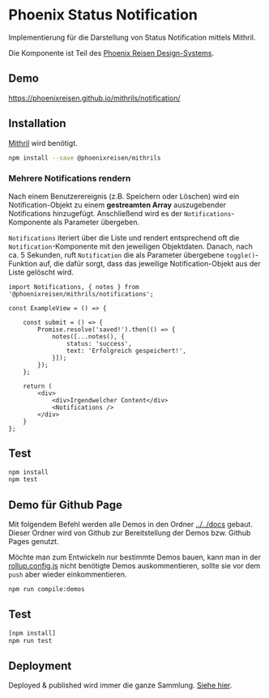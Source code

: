 # Phoenix Status Notification

Implementierung für die Darstellung von Status Notification mittels Mithril.

Die Komponente ist Teil des [Phoenix Reisen Design-Systems](https://design-system.phoenixreisen.net).

## Demo

https://phoenixreisen.github.io/mithrils/notification/

## Installation

[Mithril](https://mithriljs.org/) wird benötigt.

```bash
npm install --save @phoenixreisen/mithrils
```

### Mehrere Notifications rendern

Nach einem Benutzerereignis (z.B. Speichern oder Löschen) wird ein Notification-Objekt zu einem **gestreamten Array** auszugebender Notifications hinzugefügt. Anschließend wird es der `Notifications`-Komponente als Parameter übergeben.

`Notifications` iteriert über die Liste und rendert entsprechend oft die `Notification`-Komponente mit den jeweiligen Objektdaten. Danach, nach ca. 5 Sekunden, ruft `Notification` die als Parameter übergebene `toggle()`-Funktion auf, die dafür sorgt, dass das jeweilige Notification-Objekt aus der Liste gelöscht wird.

```tsx
import Notifications, { notes } from '@phoenixreisen/mithrils/notifications';

const ExampleView = () => {

    const submit = () => {
        Promise.resolve('saved!').then(() => {
            notes([...notes(), {
                status: 'success',
                text: 'Erfolgreich gespeichert!',
            }]);
        });
    };

    return (
        <div>
            <div>Irgendwelcher Content</div>
            <Notifications />
        </div>
    }
};
```

## Test

```bash
npm install
npm test
```

## Demo für Github Page

Mit folgendem Befehl werden alle Demos in den Ordner [../../docs](../../docs) gebaut. Dieser Ordner wird von Github zur Bereitstellung der Demos bzw. Github Pages genutzt.

Möchte man zum Entwickeln nur bestimmte Demos bauen, kann man in der [rollup.config.js](../../rollup.config.js) nicht benötigte Demos auskommentieren, sollte sie vor dem `push` aber wieder einkommentieren.

```bash
npm run compile:demos
```

## Test

```bash
[npm install]
npm run test
```

## Deployment

Deployed & published wird immer die ganze Sammlung. [Siehe hier](../../README.md).